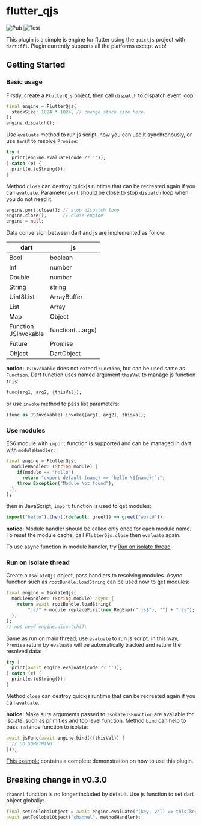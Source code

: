 <!--
 * @Description: 
 * @Author: ekibun
 * @Date: 2020-08-08 08:16:50
 * @LastEditors: ekibun
 * @LastEditTime: 2020-10-03 00:44:41
-->
# flutter_qjs

![Pub](https://img.shields.io/pub/v/flutter_qjs.svg)
![Test](https://github.com/ekibun/flutter_qjs/workflows/Test/badge.svg)

This plugin is a simple js engine for flutter using the `quickjs` project with `dart:ffi`. Plugin currently supports all the platforms except web!

## Getting Started

### Basic usage

Firstly, create a `FlutterQjs` object, then call `dispatch` to dispatch event loop:

```dart
final engine = FlutterQjs(
  stackSize: 1024 * 1024, // change stack size here.
);
engine.dispatch();
```

Use `evaluate` method to run js script, now you can use it synchronously, or use await to resolve `Promise`:

```dart
try {
  print(engine.evaluate(code ?? ''));
} catch (e) {
  print(e.toString());
}
```

Method `close` can destroy quickjs runtime that can be recreated again if you call `evaluate`. Parameter `port` should be close to stop `dispatch` loop when you do not need it.

```dart
engine.port.close(); // stop dispatch loop
engine.close();      // close engine
engine = null;
```

Data conversion between dart and js are implemented as follow:

| dart                    | js                 |
| ----------------------- | ------------------ |
| Bool                    | boolean            |
| Int                     | number             |
| Double                  | number             |
| String                  | string             |
| Uint8List               | ArrayBuffer        |
| List                    | Array              |
| Map                     | Object             |
| Function<br>JSInvokable | function(....args) |
| Future                  | Promise            |
| Object                  | DartObject         |

**notice:** `JSInvokable` does not extend `Function`, but can be used same as `Function`.
Dart function uses named argument `thisVal` to manage js function `this`:

```dart
func(arg1, arg2, {thisVal});
```

or use `invoke` method to pass list parameters:

```dart
(func as JSInvokable).invoke([arg1, arg2], thisVal);
```

### Use modules

ES6 module with `import` function is supported and can be managed in dart with `moduleHandler`:

```dart
final engine = FlutterQjs(
  moduleHandler: (String module) {
    if(module == "hello")
      return "export default (name) => `hello \${name}!`;";
    throw Exception("Module Not found");
  },
);
```

then in JavaScript, `import` function is used to get modules:

```javascript
import("hello").then(({default: greet}) => greet("world"));
```

**notice:** Module handler should be called only once for each module name. To reset the module cache, call `FlutterQjs.close` then `evaluate` again.

To use async function in module handler, try [Run on isolate thread](#Run-on-isolate-thread)

### Run on isolate thread

Create a `IsolateQjs` object, pass handlers to resolving modules. Async function such as `rootBundle.loadString` can be used now to get modules:

```dart
final engine = IsolateQjs(
  moduleHandler: (String module) async {
    return await rootBundle.loadString(
        "js/" + module.replaceFirst(new RegExp(r".js$"), "") + ".js");
  },
);
// not need engine.dispatch();
```

Same as run on main thread, use `evaluate` to run js script. In this way, `Promise` return by `evaluate` will be automatically tracked and return the resolved data:

```dart
try {
  print(await engine.evaluate(code ?? ''));
} catch (e) {
  print(e.toString());
}
```

Method `close` can destroy quickjs runtime that can be recreated again if you call `evaluate`.

**notice:** Make sure arguments passed to `IsolateJSFunction` are avaliable for isolate, such as primities and top level function.
Method `bind` can help to pass instance function to isolate:

```dart
await jsFunc(await engine.bind(({thisVal}) {
  // DO SOMETHING
}));
```

[This example](example/lib/main.dart) contains a complete demonstration on how to use this plugin.

## Breaking change in v0.3.0

`channel` function is no longer included by default.
Use js function to set dart object globally:

```dart
final setToGlobalObject = await engine.evaluate("(key, val) => this[key] = val;");
await setToGlobalObject("channel", methodHandler);
```